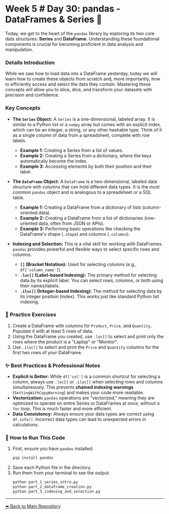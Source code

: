 # Week 5 # Day 30: pandas - DataFrames & Series 🐼

Today, we get to the heart of the `pandas` library by exploring its two core data structures: **Series** and **DataFrame**. Understanding these foundational components is crucial for becoming proficient in data analysis and manipulation.

### Details Introduction

While we saw how to load data into a DataFrame yesterday, today we will learn how to create these objects from scratch and, more importantly, how to efficiently access and select the data they contain. Mastering these concepts will allow you to slice, dice, and transform your datasets with precision and confidence.

### Key Concepts

* **The `Series` Object:** A `Series` is a one-dimensional, labeled array. It is similar to a Python list or a `numpy` array but comes with an explicit index, which can be an integer, a string, or any other hashable type. Think of it as a single column of data from a spreadsheet, complete with row labels.

    * **Example 1:** Creating a Series from a list of values.
    * **Example 2:** Creating a Series from a dictionary, where the keys automatically become the index.
    * **Example 3:** Accessing elements by both their position and their label.

* **The `DataFrame` Object:** A `DataFrame` is a two-dimensional, labeled data structure with columns that can hold different data types. It is the most common `pandas` object and is analogous to a spreadsheet or a SQL table. 

    * **Example 1:** Creating a DataFrame from a dictionary of lists (column-oriented data).
    * **Example 2:** Creating a DataFrame from a list of dictionaries (row-oriented data, often from JSON or APIs).
    * **Example 3:** Performing basic operations like checking the DataFrame's shape (`.shape`) and columns (`.columns`).

* **Indexing and Selection:** This is a vital skill for working with DataFrames. `pandas` provides powerful and flexible ways to select specific rows and columns.
    * **`[]` (Bracket Notation):** Used for selecting columns (e.g., `df['column_name']`).
    * **`.loc[]` (Label-based Indexing):** The primary method for selecting data by its explicit label. You can select rows, columns, or both using their names/labels.
    * **`.iloc[]` (Integer-based Indexing):** The method for selecting data by its integer position (index). This works just like standard Python list indexing.

### 📝 Practice Exercises

1.  Create a DataFrame with columns for `Product`, `Price`, and `Quantity`. Populate it with at least 5 rows of data.
2.  Using the DataFrame you created, use `.loc[]` to select and print only the rows where the product is a "Laptop" or "Monitor".
3.  Use `.iloc[]` to select and print the `Price` and `Quantity` columns for the first two rows of your DataFrame.

### ✨ Best Practices & Professional Notes

* **Explicit is Better:** While `df['col']` is a common shortcut for selecting a column, always use `.loc[]` or `.iloc[]` when selecting rows and columns simultaneously. This prevents **chained indexing warnings** (`SettingWithCopyWarning`) and makes your code more readable.
* **Vectorization:** `pandas` operations are "vectorized," meaning they are optimized to operate on entire Series or DataFrames at once, without a `for` loop. This is much faster and more efficient.
* **Data Consistency:** Always ensure your data types are correct using `df.info()`. Incorrect data types can lead to unexpected errors in calculations.

### 🏃 How to Run This Code

1.  First, ensure you have `pandas` installed:
    ```bash
    pip install pandas
    ```
2.  Save each Python file in the directory.
3.  Run them from your terminal to see the output:
    ```bash
    python part_1_series_intro.py
    python part_2_dataframe_creation.py
    python part_3_indexing_and_selection.py
    ```

---

[⬅️ Back to Main Repository](./README.md)
